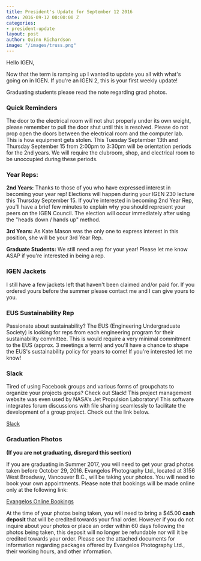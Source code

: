 ```yaml
---
title: President's Update for September 12 2016
date: 2016-09-12 00:00:00 Z
categories:
- president-update
layout: post
author: Quinn Richardson
image: "/images/truss.png"
---
```


Hello IGEN,

Now that the term is ramping up I wanted to update you all with what's going on in IGEN. If you're an IGEN 2, this is your first weekly update!

<div class='alert alert-info'>
<i class='fa fa-info-circle'></i> Graduating students please read the note regarding grad photos.
</div>

### Quick Reminders

The door to the electrical room will not shut properly under its own weight, please remember to pull the door shut until this is resolved.
Please do not prop open the doors between the electrical room and the computer lab. This is how equipment gets stolen.
This Tuesday September 13th and Thursday September 15 from 2:00pm to 3:30pm will be orientation periods for the 2nd years. We will require the clubroom, shop, and electrical room to be unoccupied during these periods.

### Year Reps:

**2nd Years:**
Thanks to those of you who have expressed interest in becoming your year rep! Elections will happen during your IGEN 230 lecture this Thursday September 15. If you're interested in becoming 2nd Year Rep, you'll have a brief few minutes to explain why you should represent your peers on the IGEN Council. The election will occur immediately after using the "heads down / hands up" method.

**3rd Years:**
As Kate Mason was the only one to express interest in this position, she will be your 3rd Year Rep.

**Graduate Students:**
We still need a rep for your year! Please let me know ASAP if you're interested in being a rep.

### IGEN Jackets

I still have a few jackets left that haven't been claimed and/or paid for. If you ordered yours before the summer please contact me and I can give yours to you.

### EUS Sustainability Rep

Passionate about sustainability? The EUS (Engineering Undergraduate Society) is looking for reps from each engineering program for their sustainability committee. This is would require a very minimal commitment to the EUS (approx. 3 meetings a term) and you'll have a chance to shape the EUS's sustainability policy for years to come! If you're interested let me know!

### Slack

Tired of using Facebook groups and various forms of groupchats to organize your projects groups? Check out Slack! This project management website was even used by NASA's Jet Propulsion Laboratory! This software integrates forum discussions with file sharing seamlessly to facilitate the development of a group project. Check out the link below.

[Slack](https://slack.com/)

### Graduation Photos 

**(If you are not graduating, disregard this section)**

If you are graduating in Summer 2017, you will need to get your grad photos taken before October 29, 2016. Evangelos Photography Ltd., located at 3156 West Broadway, Vancouver B.C., will be taking your photos. You will need to book your own appointments. Please note that bookings will be made online only at the following link:

[Evangelos Online Bookings](https://www.myevangelosphotography.com/webordering/)

At the time of your photos being taken, you will need to bring a $45.00 **cash deposit** that will be credited towards your final order. However if you do not inquire about your photos or place an order within 60 days following the photos being taken, this deposit will no longer be refundable nor will it be credited towards your order.  Please see the attached documents for information regarding packages offered by Evangelos Photography Ltd., their working hours, and other information.